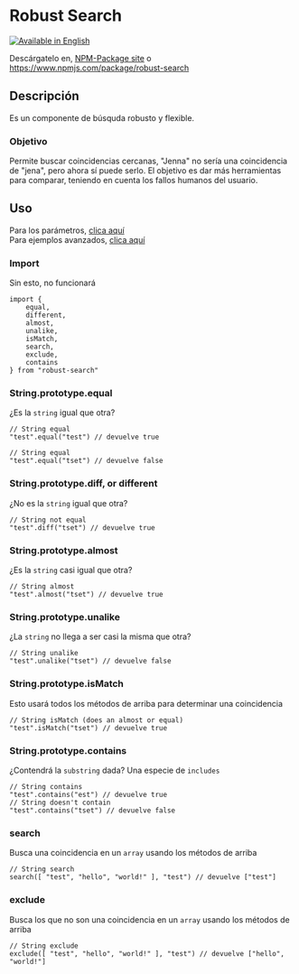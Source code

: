 # Robust Search #
[![Available in English](https://img.shields.io/badge/lang-en-blue.svg)](/doc/en/)

Descárgatelo en, [NPM-Package site](https://www.npmjs.com/package/robust-search) o https://www.npmjs.com/package/robust-search

## Descripción
Es un componente de búsquda robusto y flexible.
### Objetivo
Permite buscar coincidencias cercanas, "Jenna" no sería una coincidencia de "jena", pero ahora sí puede serlo.
El objetivo es dar más herramientas para comparar, teniendo en cuenta los fallos humanos del usuario.

## Uso
Para los parámetros, [clica aquí](/doc/es/parameters.md)
<br />
Para ejemplos avanzados, [clica aquí](/doc/es/advanced.md)

### Import
Sin esto, no funcionará
````
import {
    equal,
    different,
    almost,
    unalike,
    isMatch,
    search,
    exclude,
    contains
} from "robust-search"
````
### String.prototype.equal
¿Es la `string` igual que otra?
````
// String equal
"test".equal("test") // devuelve true

// String equal
"test".equal("tset") // devuelve false
````
### String.prototype.diff, or different
¿No es la `string` igual que otra?
````
// String not equal
"test".diff("tset") // devuelve true
````
### String.prototype.almost
¿Es la `string` casi igual que otra?
````
// String almost
"test".almost("tset") // devuelve true
````
### String.prototype.unalike
¿La `string` no llega a ser casi la misma que otra?
````
// String unalike
"test".unalike("tset") // devuelve false
````
### String.prototype.isMatch
Esto usará todos los métodos de arriba para determinar una coincidencia
````
// String isMatch (does an almost or equal)
"test".isMatch("tset") // devuelve true
````
### String.prototype.contains
¿Contendrá la `substring` dada? Una especie de `includes`
````
// String contains
"test".contains("est") // devuelve true
// String doesn't contain
"test".contains("tset") // devuelve false
````
### search
Busca una coincidencia en un `array` usando los métodos de arriba
````
// String search
search([ "test", "hello", "world!" ], "test") // devuelve ["test"]
````
### exclude
Busca los que no son una coincidencia en un `array` usando los métodos de arriba
````
// String exclude
exclude([ "test", "hello", "world!" ], "test") // devuelve ["hello", "world!"]
````